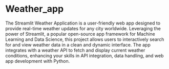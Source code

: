 # Weather_app
The Streamlit Weather Application is a user-friendly web app designed to provide real-time weather updates for any city worldwide. Leveraging the power of Streamlit, a popular open-source app framework for Machine Learning and Data Science, this project allows users to interactively search for and view weather data in a clean and dynamic interface. The app integrates with a weather API to fetch and display current weather conditions, enhancing your skills in API integration, data handling, and web app development with Python.
